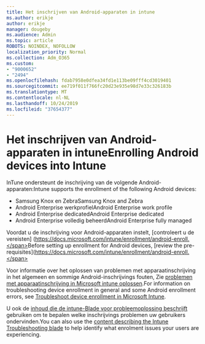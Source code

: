 ```yaml
---
title: Het inschrijven van Android-apparaten in intune
ms.author: erikje
author: erikje
manager: dougeby
ms.audience: Admin
ms.topic: article
ROBOTS: NOINDEX, NOFOLLOW
localization_priority: Normal
ms.collection: Adm_O365
ms.custom:
- "9000652"
- "2494"
ms.openlocfilehash: fdab7958e0dfea34fd1e113be09fff4cd3019401
ms.sourcegitcommit: ee719f011f766fc20d23e935e98d7e33c326183b
ms.translationtype: MT
ms.contentlocale: nl-NL
ms.lasthandoff: 10/24/2019
ms.locfileid: "37654377"
---
```

# <a name="enrolling-android-devices-into-intune"></a><span data-ttu-id="c88bf-102">Het inschrijven van Android-apparaten in intune</span><span class="sxs-lookup"><span data-stu-id="c88bf-102">Enrolling Android devices into Intune</span></span>

<span data-ttu-id="c88bf-103">InTune ondersteunt de inschrijving van de volgende Android-apparaten:</span><span class="sxs-lookup"><span data-stu-id="c88bf-103">Intune supports the enrollment of the following Android devices:</span></span>
- <span data-ttu-id="c88bf-104">Samsung Knox en Zebra</span><span class="sxs-lookup"><span data-stu-id="c88bf-104">Samsung Knox and Zebra</span></span>
- <span data-ttu-id="c88bf-105">Android Enterprise werkprofiel</span><span class="sxs-lookup"><span data-stu-id="c88bf-105">Android Enterprise work profile</span></span>
- <span data-ttu-id="c88bf-106">Android Enterprise dedicated</span><span class="sxs-lookup"><span data-stu-id="c88bf-106">Android Enterprise dedicated</span></span>
- <span data-ttu-id="c88bf-107">Android Enterprise volledig beheerd</span><span class="sxs-lookup"><span data-stu-id="c88bf-107">Android Enterprise fully managed</span></span>

<span data-ttu-id="c88bf-108">Voordat u de inschrijving voor Android-apparaten instelt, [controleert u de vereisten] (https://docs.microsoft.com/intune/enrollment/android-enroll.</span><span class="sxs-lookup"><span data-stu-id="c88bf-108">Before setting up enrollment for Android devices, [review the pre-requisites](https://docs.microsoft.com/intune/enrollment/android-enroll.</span></span>

<span data-ttu-id="c88bf-109">Voor informatie over het oplossen van problemen met apparaatinschrijving in het algemeen en sommige Android-inschrijvings fouten, Zie [problemen met apparaatinschrijving in Microsoft intune oplossen](https://docs.microsoft.com/intune/enrollment/troubleshoot-device-enrollment-in-intune).</span><span class="sxs-lookup"><span data-stu-id="c88bf-109">For information on troubleshooting device enrollment in general and some Android enrollment errors,  see [Troubleshoot device enrollment in Microsoft Intune](https://docs.microsoft.com/intune/enrollment/troubleshoot-device-enrollment-in-intune).</span></span>

<span data-ttu-id="c88bf-110">U ook de [inhoud die de intune-Blade voor probleemoplossing beschrijft](https://docs.microsoft.com/intune/fundamentals/help-desk-operators) gebruiken om te bepalen welke inschrijvings problemen uw gebruikers ondervinden.</span><span class="sxs-lookup"><span data-stu-id="c88bf-110">You can also use the [content describing the Intune Troubleshooting blade](https://docs.microsoft.com/intune/fundamentals/help-desk-operators) to help identify what enrolment issues your users are experiencing.</span></span>





